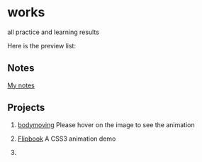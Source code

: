 # works
all practice and learning results

Here is the preview list:

## Notes
[My notes](https://github.com/jerkjoe/works/tree/master/blog-post)

## Projects
1. [bodymoving](http://josephjin.site/works/bodymoving/index.html)
  Please hover on the image to see the animation

2. [Flipbook](http://josephjin.site/works/flipbook/)
  A CSS3 animation demo
  
3. 
